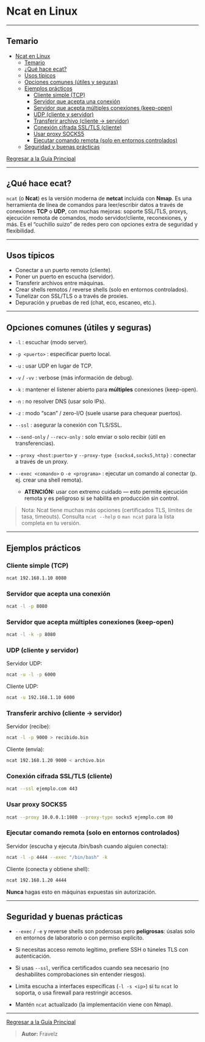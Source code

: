 # Ncat en Linux

---

## Temario

- [Ncat en Linux](#ncat-en-linux)
  - [Temario](#temario)
  - [¿Qué hace ecat?](#qué-hace-ecat)
  - [Usos típicos](#usos-típicos)
  - [Opciones comunes (útiles y seguras)](#opciones-comunes-útiles-y-seguras)
  - [Ejemplos prácticos](#ejemplos-prácticos)
    - [Cliente simple (TCP)](#cliente-simple-tcp)
    - [Servidor que acepta una conexión](#servidor-que-acepta-una-conexión)
    - [Servidor que acepta múltiples conexiones (keep-open)](#servidor-que-acepta-múltiples-conexiones-keep-open)
    - [UDP (cliente y servidor)](#udp-cliente-y-servidor)
    - [Transferir archivo (cliente -\> servidor)](#transferir-archivo-cliente---servidor)
    - [Conexión cifrada SSL/TLS (cliente)](#conexión-cifrada-ssltls-cliente)
    - [Usar proxy SOCKS5](#usar-proxy-socks5)
    - [Ejecutar comando remota (solo en entornos controlados)](#ejecutar-comando-remota-solo-en-entornos-controlados)
  - [Seguridad y buenas prácticas](#seguridad-y-buenas-prácticas)

[Regresar a la Guía Principal](./../../readme.md#5-python)

---

## ¿Qué hace ecat?

`ncat` (o **Ncat**) es la versión moderna de **netcat** incluida con **Nmap**. Es una herramienta de línea de comandos para leer/escribir datos a través de conexiones **TCP** o **UDP**, con muchas mejoras: soporte SSL/TLS, proxys, ejecución remota de comandos, modo servidor/cliente, reconexiones, y más. Es el “cuchillo suizo” de redes pero con opciones extra de seguridad y flexibilidad.

---

## Usos típicos

- Conectar a un puerto remoto (cliente).
- Poner un puerto en escucha (servidor).
- Transferir archivos entre máquinas.
- Crear shells remotos / reverse shells (solo en entornos controlados).
- Tunelizar con SSL/TLS o a través de proxies.
- Depuración y pruebas de red (chat, eco, escaneo, etc.).

---

## Opciones comunes (útiles y seguras)

- `-l` : escuchar (modo server).

- `-p <puerto>` : especificar puerto local.

- `-u` : usar UDP en lugar de TCP.

- `-v` / `-vv` : verbose (más información de debug).

- `-k` : mantener el listener abierto para **múltiples** conexiones (keep-open).

- `-n` : no resolver DNS (usar solo IPs).

- `-z` : modo “scan” / zero-I/O (suele usarse para chequear puertos).

- `--ssl` : asegurar la conexión con TLS/SSL.

- `--send-only` / `--recv-only` : solo enviar o solo recibir (útil en transferencias).

- `--proxy <host:puerto>` y `--proxy-type {socks4,socks5,http}` : conectar a través de un proxy.

- `--exec <comando>` o `-e <programa>` : ejecutar un comando al conectar (p. ej. crear una shell remota).

  - **ATENCIÓN:** usar con extremo cuidado — esto permite ejecución remota y es peligroso si se habilita en producción sin control.

> Nota: Ncat tiene muchas más opciones (certificados TLS, límites de tasa, timeouts). Consulta `ncat --help` o `man ncat` para la lista completa en tu versión.

---

## Ejemplos prácticos

### Cliente simple (TCP)

``` bash
ncat 192.168.1.10 8080
```

### Servidor que acepta una conexión

``` bash
ncat -l -p 8080
```

### Servidor que acepta múltiples conexiones (keep-open)

``` bash
ncat -l -k -p 8080
```

### UDP (cliente y servidor)

Servidor UDP:

``` bash
ncat -u -l -p 6000
```

Cliente UDP:

``` bash
ncat -u 192.168.1.10 6000
```

### Transferir archivo (cliente -> servidor)

Servidor (recibe):

``` bash
ncat -l -p 9000 > recibido.bin
```

Cliente (envía):

``` bash
ncat 192.168.1.20 9000 < archivo.bin
```

### Conexión cifrada SSL/TLS (cliente)

``` bash
ncat --ssl ejemplo.com 443
```

### Usar proxy SOCKS5

``` bash
ncat --proxy 10.0.0.1:1080 --proxy-type socks5 ejemplo.com 80
```

### Ejecutar comando remota (solo en entornos controlados)

Servidor (escucha y ejecuta /bin/bash cuando alguien conecta):

``` bash
ncat -l -p 4444 --exec "/bin/bash" -k
```

Cliente (conecta y obtiene shell):

``` bash
ncat 192.168.1.20 4444
```

**Nunca** hagas esto en máquinas expuestas sin autorización.

---

## Seguridad y buenas prácticas

- `--exec` / `-e` y reverse shells son poderosas pero **peligrosas**: úsalas solo en entornos de laboratorio o con permiso explícito.

- Si necesitas acceso remoto legítimo, prefiere SSH o túneles TLS con autenticación.

- Si usas `--ssl`, verifica certificados cuando sea necesario (no deshabilites comprobaciones sin entender riesgos).

- Limita escucha a interfaces específicas (`-l -s <ip>`) si tu `ncat` lo soporta, o usa firewall para restringir accesos.

- Mantén `ncat` actualizado (la implementación viene con Nmap).

---

[Regresar a la Guía Principal](./../../readme.md#5-python)

> **Autor:** Fravelz
